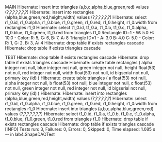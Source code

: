 MAIN
Hibernate: 
    insert 
    into
        triangles
        (a,b,c,alpha,blue,green,red) 
    values
        (?,?,?,?,?,?,?)
Hibernate: 
    insert 
    into
        rectangles
        (alpha,blue,green,red,height,width) 
    values
        (?,?,?,?,?,?)
Hibernate: 
    select
        r1_0.id,
        r1_0.alpha,
        r1_0.blue,
        r1_0.green,
        r1_0.red,
        r1_0.height,
        r1_0.width 
    from
        rectangles r1_0
Hibernate: 
    select
        t1_0.id,
        t1_0.a,
        t1_0.b,
        t1_0.c,
        t1_0.alpha,
        t1_0.blue,
        t1_0.green,
        t1_0.red 
    from
        triangles t1_0
Rectangle ID=1 - W: 5.0 H: 10.0 - Color: R: 5, G: 6, B: 7, A: 8
Triangle ID=1 - A: 3.0 B: 4.0 C: 5.0 - Color: R: 1, G: 2, B: 3, A: 4
Hibernate: 
    drop table if exists rectangles cascade
Hibernate: 
    drop table if exists triangles cascade




TEST
Hibernate: 
    drop table if exists rectangles cascade
Hibernate: 
    drop table if exists triangles cascade
Hibernate: 
    create table rectangles (
        alpha integer not null,
        blue integer not null,
        green integer not null,
        height float(53) not null,
        red integer not null,
        width float(53) not null,
        id bigserial not null,
        primary key (id)
    )
Hibernate: 
    create table triangles (
        a float(53) not null,
        alpha integer not null,
        b float(53) not null,
        blue integer not null,
        c float(53) not null,
        green integer not null,
        red integer not null,
        id bigserial not null,
        primary key (id)
    )
Hibernate: 
Hibernate: 
    insert 
    into
        rectangles
        (alpha,blue,green,red,height,width) 
    values
        (?,?,?,?,?,?)
Hibernate: 
    select
        r1_0.id,
        r1_0.alpha,
        r1_0.blue,
        r1_0.green,
        r1_0.red,
        r1_0.height,
        r1_0.width 
    from
        rectangles r1_0
Hibernate: 
    insert 
    into
        triangles
        (a,b,c,alpha,blue,green,red) 
    values
        (?,?,?,?,?,?,?)
Hibernate: 
    select
        t1_0.id,
        t1_0.a,
        t1_0.b,
        t1_0.c,
        t1_0.alpha,
        t1_0.blue,
        t1_0.green,
        t1_0.red 
    from
        triangles t1_0
Hibernate: 
    drop table if exists rectangles cascade
Hibernate: 
    drop table if exists triangles cascade
[INFO] Tests run: 3, Failures: 0, Errors: 0, Skipped: 0, Time elapsed: 1.085 s -- in lab4.ShapeDAOTest
